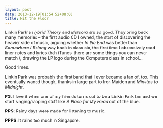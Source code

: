 ```yaml
---
layout: post
date: 2013-12-19T01:54:52+08:00
title: Hit the Floor
---
```

Linkin Park's *Hybrid Theory* and *Meteora* are *so* good. They bring back many memories – the first audio CD I owned, the start of discovering the heavier side of music, arguing whether *In the End* was better than *Somewhere I Belong* way back in class six, the first time I obsessively read liner notes and lyrics (hah iTunes, there are some things you can never match!), drawing the LP logo during the Computers class in school...

Good times.

Linkin Park was probably the first band that I ever became a fan of, too. This eventually waned though, thanks in large part to Iron Maiden and *Minutes to Midnight*.

**PS**: I love it when one of my friends turns out to be a Linkin Park fan and we start singing/rapping stuff like *A Place for My Head* out of the blue.

**PPS**: Rainy days were made for listening to music.

**PPPS**: It rains too much in Singapore.